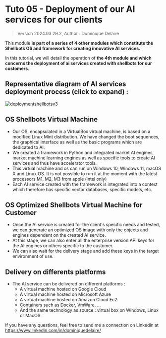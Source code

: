 # Tuto 05 - Deployment of our AI services for our clients
> Version 2024.03.29.2, Author : Dominique Delaire


This module **is part of a series of 4 other modules which constitute the Shellbots OS and framework for creating innovative AI services.**

In this tutorial, we will detail the operation of **the 4th module and which concerns the deployment of ai services created with shellbots for our customers**.

## Representative diagram of AI services deployment process (click to expand) :
![deploymentshellbotsv3](https://github.com/nuage365/Shellbots.ai/assets/102873102/10fa7d9f-aa8a-4045-b3ef-976bdf418823)

## OS Shellbots Virtual Machine
* Our OS, encapsulated in a VirtualBox virtual machine, is based on a modified Linux Mint distribution. We have changed the boot sequences, the graphical interface as well as the basic programs which are dedicated to AI.
* We created a framework in Python and integrated market AI engines, market machine learning engines as well as specific tools to create AI services and thus have accelerator tools.
* This virtual machine and os can run on Windows 10, Windows 11, macOS X and Linux OS. It is not possible to run it at the moment with the latest processors M1, M2, M3 from apple (intel only)
* Each AI service created with the framework is integrated into a context which therefore has specific vector databases, specific models, etc.
    
## OS Optimized Shellbots Virtual Machine for Customer
* Once the AI ​​service is created for the client's specific needs and tested, we can generate an optimized OS image with only the objects and engines dependent on the created AI service.
* At this stage, we can also enter all the enterprise version API keys for the AI ​​engines or others specific to the customer.
* We can also wait for the delivery stage and add these keys in the target environment of use. 

## Delivery on differents platforms
* The AI ​​service can be delivered on different platforms :
  * A virtual machine hosted on Google Cloud
  * A virtual machine hosted on Microsoft Azure
  * A virtual machine hosted on Amazon Cloud Ec2
  * Containers such as Docker, VmWare, ...
  * And the same technology as source : virtual box on Windows, Linux or MacOS.
  
If you have any questions, feel free to send me a connection on Linkedin at https://www.linkedin.com/in/dominiquedelaire/
